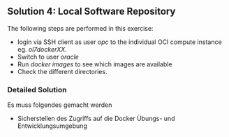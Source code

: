 ## Solution 4: Local Software Repository

The following steps are performed in this exercise:

- login via SSH client as user *opc* to the individual OCI compute instance eg. *ol7dockerXX*. 
- Switch to user *oracle*
- Run *docker images* to see which images are available
- Check the different directories.

<!-- Stuff between the <div class="notes"> will be rendered as pptx slide notes -->
<div class="notes">

### Detailed Solution

Es muss folgendes gemacht werden

* Sicherstellen des Zugriffs auf die Docker Übungs- und Entwicklungsumgebung

</div>
